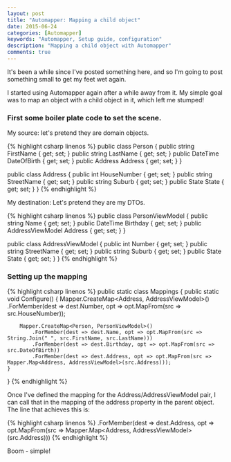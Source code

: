 ```yaml
---
layout: post
title: "Automapper: Mapping a child object"
date: 2015-06-24
categories: [Automapper]
keywords: "Automapper, Setup guide, configuration"
description: "Mapping a child object with Automapper"
comments: true
---
```

It's been a while since I've posted something here, and so I'm going to post something small to get my feet wet
again. 

I started using Automapper again after a while away from it. My simple goal was to map an object with a 
child object in it, which left me stumped!

###  First some boiler plate code to set the scene.

My source: let's pretend they are domain objects.

{% highlight csharp linenos %}
public class Person
{
    public string FirstName { get; set; }
    public string LastName { get; set; }
    public DateTime DateOfBirth { get; set; }
    public Address Address { get; set; }
}

public class Address
{
    public int HouseNumber { get; set; }
    public string StreetName { get; set; }
    public string Suburb { get; set; }
    public State State { get; set; }
}
{% endhighlight %}

My destination: Let's pretend they are my DTOs.

{% highlight csharp linenos %}
public class PersonViewModel
{
    public string Name { get; set; }
    public DateTime Birthday { get; set; }
    public AddressViewModel Address { get; set; }
}

public class AddressViewModel
{
    public int Number { get; set; }
    public string StreetName { get; set; }
    public string Suburb { get; set; }
    public State State { get; set; }
}
{% endhighlight %}


###  Setting up the mapping

{% highlight csharp linenos %}
public static class Mappings
{
    public static void Configure()
    {
        Mapper.CreateMap<Address, AddressViewModel>()
            .ForMember(dest => dest.Number, opt => opt.MapFrom(src => src.HouseNumber));

        Mapper.CreateMap<Person, PersonViewModel>()
            .ForMember(dest => dest.Name, opt => opt.MapFrom(src => String.Join(" ", src.FirstName, src.LastName)))
            .ForMember(dest => dest.Birthday, opt => opt.MapFrom(src => src.DateOfBirth))
            .ForMember(dest => dest.Address, opt => opt.MapFrom(src => Mapper.Map<Address, AddressViewModel>(src.Address)));
    }
}
{% endhighlight %}

Once I've defined the mapping for the Address/AddressViewModel pair, I can call that in the mapping of the address property in the parent object. 
The line that achieves this is:

{% highlight csharp linenos %}
.ForMember(dest => dest.Address, opt => opt.MapFrom(src => Mapper.Map<Address, AddressViewModel>(src.Address)))
{% endhighlight %}

Boom - simple!